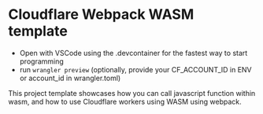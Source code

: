 # Cloudflare Webpack WASM template

- Open with VSCode using the .devcontainer for the fastest way to start programming
- run `wrangler preview` (optionally, provide your CF_ACCOUNT_ID in ENV or account_id in wrangler.toml)

This project template showcases how you can call javascript function within wasm, and how to
use Cloudflare workers using WASM using webpack.

